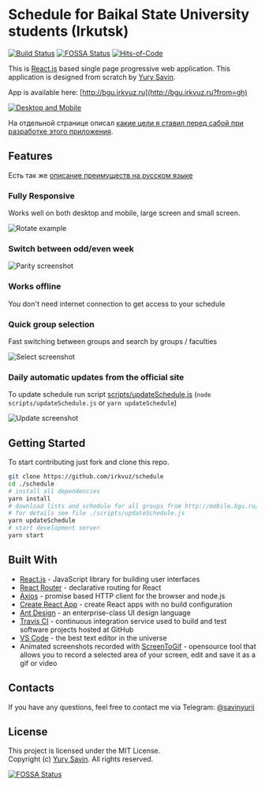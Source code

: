 # Schedule for Baikal State University students (Irkutsk)
[![Build Status](https://travis-ci.org/irkvuz/schedule.svg?branch=master)](https://travis-ci.org/irkvuz/schedule)
[![FOSSA Status](https://app.fossa.io/api/projects/git%2Bgithub.com%2Firkvuz%2Fschedule.svg?type=shield)](https://app.fossa.io/projects/git%2Bgithub.com%2Firkvuz%2Fschedule?ref=badge_shield)
[![Hits-of-Code](https://hitsofcode.com/github/irkvuz/schedule)](https://hitsofcode.com/view/github/irkvuz/schedule)

This is [React.js](https://reactjs.org) based single page progressive web application. This application is designed from scratch by [Yury Savin](https://github.com/baitun).  

App is available here: [http://bgu.irkvuz.ru](http://bgu.irkvuz.ru?from=gh)  

[![Desktop and Mobile](docs/screenshots/1/4.png)](https://bgu.irkvuz.ru?from=gh)

На отдельной странице описал [какие цели я ставил перед сабой при разработке этого приложения](docs/GOALS.md).

## Features

Есть так же [описание преимуществ на русском языке](docs/FEATURES.md)

### Fully Responsive

Works well on both desktop and mobile, large screen and small screen.

![Rotate example](docs/screenshots/rotate.gif)

### Switch between odd/even week

![Parity screenshot](docs/screenshots/parity.gif)

### Works offline

You don't need internet connection to get access to your schedule

### Quick group selection

Fast switching between groups and search by groups / faculties

![Select screenshot](docs/screenshots/select.gif)


### Daily automatic updates from the official site

To update schedule run script [scripts/updateSchedule.js](./scripts/updateSchedule.js) (`node scripts/updateSchedule.js` or `yarn updateSchedule`)

![Update screenshot](docs/screenshots/update.gif)

## Getting Started

To start contributing just fork and clone this repo.

```sh
git clone https://github.com/irkvuz/schedule
cd ./schedule
# install all dependencies
yarn install
# download lists and schedule for all groups from http://mobile.bgu.ru/ to /public/data/ 
# for details see file ./scripts/updateSchedule.js
yarn updateSchedule
# start development server
yarn start
```

## Built With

* [React.js](https://github.com/facebook/react) - JavaScript library for building user interfaces
* [React Router](https://github.com/ReactTraining/react-router) - declarative routing for React
* [Axios](https://github.com/axios/axios) - promise based HTTP client for the browser and node.js
* [Create React App](https://github.com/facebook/create-react-app) - create React apps with no build configuration
* [Ant Design](https://github.com/ant-design/ant-design) - an enterprise-class UI design language
* [Travis CI](https://travis-ci.org/) - continuous integration service used to build and test software projects hosted at GitHub
* [VS Code](https://github.com/Microsoft/vscode) - the best text editor in the universe
* Animated screenshots recorded with [ScreenToGif](https://github.com/NickeManarin/ScreenToGif) - opensource tool that allows you to record a selected area of your screen, edit and save it as a gif or video


## Contacts

If you have any questions, feel free to contact me via Telegram: [@savinyurii](https://tele.click/savinyurii)

## License

This project is licensed under the MIT License.  
Copyright (c) [Yury Savin](http://baitun.github.io). All rights reserved.


[![FOSSA Status](https://app.fossa.io/api/projects/git%2Bgithub.com%2Firkvuz%2Fschedule.svg?type=large)](https://app.fossa.io/projects/git%2Bgithub.com%2Firkvuz%2Fschedule?ref=badge_large)
